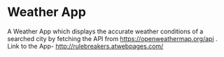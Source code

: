 # Weather App
A Weather App which displays the accurate weather conditions of a searched city by fetching the API from https://openweathermap.org/api .
Link to the App- http://rulebreakers.atwebpages.com/
